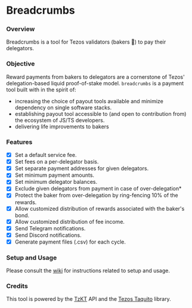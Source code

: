 # Breadcrumbs

### Overview

Breadcrumbs is a tool for Tezos validators (bakers :baguette_bread:) to pay their delegators.

### Objective

Reward payments from bakers to delegators are a cornerstone of Tezos' delegation-based liquid proof-of-stake model. `breadcrumbs` is a payment tool built with in the spirit of:

- increasing the choice of payout tools available and minimize dependency on single software stacks.
- establishing payout tool accessible to (and open to contribution from) the ecosystem of JS/TS developers.
- delivering life improvements to bakers

### Features

- [x] Set a default service fee.
- [x] Set fees on a per-delegator basis.
- [x] Set separate payment addresses for given delegators.
- [x] Set minimum payment amounts.
- [x] Set minimum delegator balances.
- [x] Exclude given delegators from payment in case of over-delegation\*
- [x] Protect the baker from over-delegation by ring-fencing 10% of the rewards.
- [x] Allow customized distribution of rewards associated with the baker's bond.
- [x] Allow customized distribution of fee income.
- [x] Send Telegram notifications.
- [x] Send Discord notifications.
- [x] Generate payment files (.csv) for each cycle.

### Setup and Usage

Please consult the [wiki](https://github.com/kalouo/breadcrumbs/wiki) for instructions related to setup and usage.

### Credits

This tool is powered by the [TzKT](https://tzkt.io) API and the [Tezos Taquito](https://tezostaquito.io/) library.
